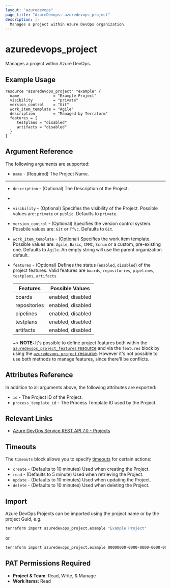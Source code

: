 ```yaml
---
layout: "azuredevops"
page_title: "AzureDevops: azuredevops_project"
description: |-
  Manages a project within Azure DevOps organization.
---
```


# azuredevops_project

Manages a project within Azure DevOps.

## Example Usage

```hcl
resource "azuredevops_project" "example" {
  name               = "Example Project"
  visibility         = "private"
  version_control    = "Git"
  work_item_template = "Agile"
  description        = "Managed by Terraform"
  features = {
     testplans = "disabled"
     artifacts = "disabled"
  }
}
```

## Argument Reference

The following arguments are supported:

* `name` - (Required) The Project Name.

---

* `description` - (Optional) The Description of the Project.
*
* `visibility` - (Optional) Specifies the visibility of the Project. Possible values are: `private` or `public`. Defaults to `private`.

* `version_control` - (Optional) Specifies the version control system. Possbile values are: `Git` or `Tfvc`. Defaults to `Git`.

* `work_item_template` - (Optional) Specifies the work item template. Possible values are: `Agile`, `Basic`, `CMMI`, `Scrum` or a custom, pre-existing one. Defaults to `Agile`. An empty string will use the parent organization default.

* `features` - (Optional) Defines the status (`enabled`, `disabled`) of the project features. Valid features are `boards`, `repositories`, `pipelines`, `testplans`, `artifacts`

  | Features     | Possible Values   |
  |--------------|-------------------|
  | boards       | enabled, disabled |
  | repositories | enabled, disabled |
  | pipelines    | enabled, disabled |
  | testplans    | enabled, disabled |
  | artifacts    | enabled, disabled |

  ~> **NOTE:** It's possible to define project features both within the [`azuredevops_project_features` resource](project_features.html) and 
    via the `features` block by using the [`azuredevops_project` resource](project.html). 
    However it's not possible to use both methods to manage features, since there'll be conflicts.

## Attributes Reference

In addition to all arguments above, the following attributes are exported:

* `id` - The Project ID of the Project.
* `process_template_id` - The Process Template ID used by the Project.

## Relevant Links

- [Azure DevOps Service REST API 7.0 - Projects](https://docs.microsoft.com/en-us/rest/api/azure/devops/core/projects?view=azure-devops-rest-7.0)

## Timeouts

The `timeouts` block allows you to specify [timeouts](https://developer.hashicorp.com/terraform/language/resources/syntax#operation-timeouts) for certain actions:

* `create` - (Defaults to 10 minutes) Used when creating the Project.
* `read` - (Defaults to 5 minute) Used when retrieving the Project.
* `update` - (Defaults to 10 minutes) Used when updating the Project.
* `delete` - (Defaults to 10 minutes) Used when deleting the Project.

## Import

Azure DevOps Projects can be imported using the project name or by the project Guid, e.g.

```sh
terraform import azuredevops_project.example "Example Project"
```

or

```sh
terraform import azuredevops_project.example 00000000-0000-0000-0000-000000000000
```

## PAT Permissions Required

- **Project & Team**: Read, Write, & Manage
- **Work Items**: Read